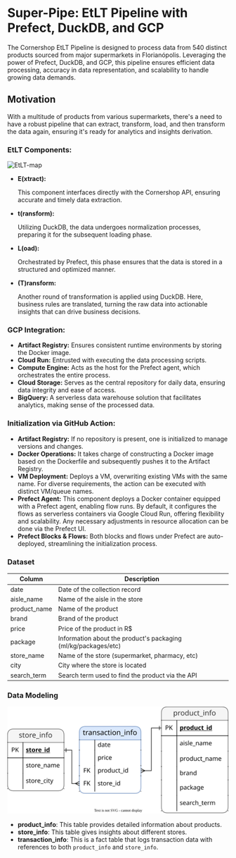 #  Super-Pipe: EtLT Pipeline with Prefect, DuckDB, and GCP

The Cornershop EtLT Pipeline is designed to process data from 540 distinct products sourced from major supermarkets in Florianópolis. Leveraging the power of Prefect, DuckDB, and GCP, this pipeline ensures efficient data processing, accuracy in data representation, and scalability to handle growing data demands.

## Motivation
With a multitude of products from various supermarkets, there's a need to have a robust pipeline that can extract, transform, load, and then transform the data again, ensuring it's ready for analytics and insights derivation.
### **EtLT Components:**

![EtLT-map](https://kroki.io/graphviz/svg/eNptj01LxEAMhu_7K0JPLbigZ6lQ7SDCIKjjaRFJ27gdHGeWmXRZlf3vTls6fuAlCW_yJG86vfW46-EaPlfg0b522pfq8nwF1nUEm9DjjsrGHZ6iFIZmnm7NEJj88-lIGWzIlJlgqaDyba-ZWh48ZZEQsFna-YE9tlxk4yZOOufxanhx_q2ANdzGjEZ_IGtnp0mZJmXusJtxlcRcFQsf8Stn9-TDwgpYX8RTMcgxqCgd__ni7McXj4E83DtDYbRff_uvkRGE3WpL8cK0vq5-dyuL5j1wOIGHOwk17WNV3fyFJlMiVZwqOa9MRo9fJ8d9fQ==)

- **E(xtract):**
    
    This component interfaces directly with the Cornershop API, ensuring accurate and timely data extraction.
    
- **t(ransform):**
    
    Utilizing DuckDB, the data undergoes normalization processes, preparing it for the subsequent loading phase.
    
- **L(oad):**
    
    Orchestrated by Prefect, this phase ensures that the data is stored in a structured and optimized manner.
    
- **(T)ransform:**
    
    Another round of transformation is applied using DuckDB. Here, business rules are translated, turning the raw data into actionable insights that can drive business decisions.
    

### **GCP Integration:**

- **Artifact Registry:** Ensures consistent runtime environments by storing the Docker image.
- **Cloud Run:** Entrusted with executing the data processing scripts.
- **Compute Engine:** Acts as the host for the Prefect agent, which orchestrates the entire process.
- **Cloud Storage:** Serves as the central repository for daily data, ensuring data integrity and ease of access.
- **BigQuery:** A serverless data warehouse solution that facilitates analytics, making sense of the processed data.

### **Initialization via GitHub Action:**

- **Artifact Registry:** If no repository is present, one is initialized to manage versions and changes.
- **Docker Operations:** It takes charge of constructing a Docker image based on the Dockerfile and subsequently pushes it to the Artifact Registry.
- **VM Deployment:** Deploys a VM, overwriting existing VMs with the same name. For diverse requirements, the action can be executed with distinct VM/queue names.
- **Prefect Agent:** This component deploys a Docker container equipped with a Prefect agent, enabling flow runs. By default, it configures the flows as serverless containers via Google Cloud Run, offering flexibility and scalability. Any necessary adjustments in resource allocation can be done via the Prefect UI.
- **Prefect Blocks & Flows:** Both blocks and flows under Prefect are auto-deployed, streamlining the initialization process.

### Dataset

| Column       | Description                                                |
|--------------|------------------------------------------------------------|
| date         | Date of the collection record                             |
| aisle_name   | Name of the aisle in the store                            |
| product_name | Name of the product                                       |
| brand        | Brand of the product                                      |
| price        | Price of the product in R$                                |
| package      | Information about the product's packaging (ml/kg/packages/etc)|
| store_name   | Name of the store (supermarket, pharmacy, etc)            |
| city         | City where the store is located                           |
| search_term  | Search term used to find the product via the API          |

### Data Modeling

![EtLT-map](img\data_modeling.svg)

- **product_info**: This table provides detailed information about products.
- **store_info**: This table gives insights about different stores.
- **transaction_info**: This is a fact table that logs transaction data with references to both `product_info` and `store_info`.


